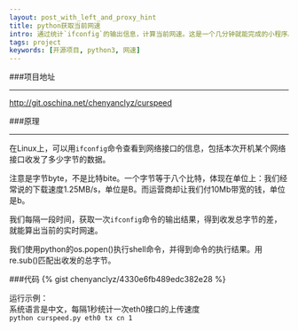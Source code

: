 ```yaml
---
layout: post_with_left_and_proxy_hint
title: python获取当前网速
intro: 通过统计`ifconfig`的输出信息，计算当前网速。这是一个几分钟就能完成的小程序。主要是为了提供一个获取网速的的思路。
tags: project
keywords: [开源项目, python3, 网速]
---
```

###项目地址

---
http://git.oschina.net/chenyanclyz/curspeed


###原理

---
在Linux上，可以用`ifconfig`命令查看到网络接口的信息，包括本次开机某个网络接口收发了多少字节的数据。    
    
注意是字节byte，不是比特bite。一个字节等于八个比特，体现在单位上：我们经常说的下载速度1.25MB/s，单位是B。而运营商却让我们付10Mb带宽的钱，单位是b。    
    
我们每隔一段时间，获取一次`ifconfig`命令的输出结果，得到收发总字节的差，就能算出当前的实时网速。    
    
我们使用python的os.popen()执行shell命令，并得到命令的执行结果。用re.sub()匹配出收发的总字节。    
    
    
###代码
{% gist chenyanclyz/4330e6fb489edc382e28 %}

运行示例：    
系统语言是中文，每隔1秒统计一次eth0接口的上传速度    
`python curspeed.py eth0 tx cn 1`
